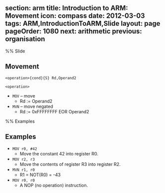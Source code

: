 section: arm
title: Introduction to ARM: Movement
icon: compass
date: 2012-03-03
tags: ARM,IntroductionToARM,Slide
layout: page
pageOrder: 1080
next: arithmetic
previous: organisation
----

%% Slide
  
## Movement

<div class="format"><code>&lt;operation&gt;{cond}{S} Rd,Operand2</code></div>

`<operation>`

* `MOV` – move
  * Rd := Operand2
* `MVN` – move negated
  * Rd := 0xFFFFFFFF EOR Operand2
  
%% Examples
  
## Examples

* `MOV r0, #42`
  * Move the constant 42 into register R0.
* `MOV r2, r3`
  * Move the contents of register R3 into register R2.
* `MVN r1, r0`
  * R1 = NOT(R0) = -43
* `MOV r0, r0`
  * A NOP (no operation) instruction.
